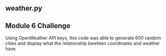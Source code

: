 ## weather.py

## Module 6 Challenge
Using OpenWeather API keys, this code was able to generate 600 random cities and display what the relationship bewteen coordinates and weather have. 

